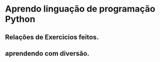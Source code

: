 # Aprendo linguação de programação Python

## Relações de Exercicios feitos.

## aprendendo com diversão.
